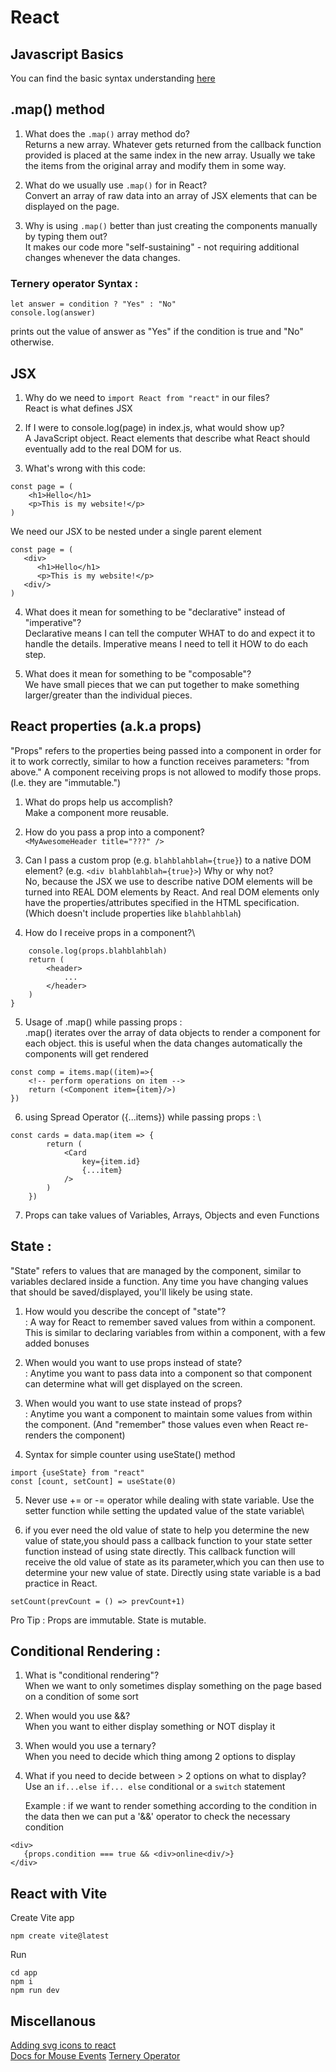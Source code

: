 # React

## Javascript Basics

You can find the basic syntax understanding [here](./Day%201-2/)

## .map() method

1. What does the `.map()` array method do?\
   Returns a new array. Whatever gets returned from the callback
   function provided is placed at the same index in the new array.
   Usually we take the items from the original array and modify them
   in some way.

2. What do we usually use `.map()` for in React?\
   Convert an array of raw data into an array of JSX elements
   that can be displayed on the page.

3. Why is using `.map()` better than just creating the components
   manually by typing them out?\
   It makes our code more "self-sustaining" - not requiring
   additional changes whenever the data changes.

### Ternery operator Syntax :

```
let answer = condition ? "Yes" : "No"
console.log(answer)
```

prints out the value of answer as "Yes" if the condition is true and "No" otherwise.

## JSX

1. Why do we need to `import React from "react"` in our files?\
   React is what defines JSX

2. If I were to console.log(page) in index.js, what would show up?\
   A JavaScript object. React elements that describe what React should
   eventually add to the real DOM for us.

3. What's wrong with this code:

```
const page = (
    <h1>Hello</h1>
    <p>This is my website!</p>
)
```

We need our JSX to be nested under a single parent element

```
const page = (
   <div>
      <h1>Hello</h1>
      <p>This is my website!</p>
   <div/>
)
```

4. What does it mean for something to be "declarative" instead of "imperative"?\
   Declarative means I can tell the computer WHAT to do
   and expect it to handle the details. Imperative means I need
   to tell it HOW to do each step.

5. What does it mean for something to be "composable"?\
   We have small pieces that we can put together to make something
   larger/greater than the individual pieces.

## React properties (a.k.a props)

"Props" refers to the properties being passed into a component in order for it to work correctly, similar to how a function receives parameters: "from above." A component receiving props is not allowed to modify those props. (l.e. they are "immutable.")

1. What do props help us accomplish?\
   Make a component more reusable.

2. How do you pass a prop into a component?\
   `<MyAwesomeHeader title="???" />`

3. Can I pass a custom prop (e.g. `blahblahblah={true}`) to a native
   DOM element? (e.g. `<div blahblahblah={true}>`) Why or why not?\
   No, because the JSX we use to describe native DOM elements will
   be turned into REAL DOM elements by React. And real DOM elements
   only have the properties/attributes specified in the HTML specification.
   (Which doesn't include properties like `blahblahblah`)

4. How do I receive props in a component?\

```function Navbar(props) {
    console.log(props.blahblahblah)
    return (
        <header>
            ...
        </header>
    )
}
```

5. Usage of .map() while passing props : \
   .map() iterates over the array of data objects to render a component for each object.
   this is useful when the data changes automatically the components will get rendered

```
const comp = items.map((item)=>{
    <!-- perform operations on item -->
    return (<Component item={item}/>)
})
```

6. using Spread Operator ({...items}) while passing props : \

```
const cards = data.map(item => {
        return (
            <Card
                key={item.id}
                {...item}
            />
        )
    })
```

7. Props can take values of Variables, Arrays, Objects and even Functions

## State :

"State" refers to values that are managed by the component, similar to variables declared inside a function. Any time you have changing values that should be saved/displayed, you'll likely be using state.

1. How would you describe the concept of "state"?\
   : A way for React to remember saved values from within a component.
   This is similar to declaring variables from within a component,
   with a few added bonuses

2. When would you want to use props instead of state?\
   : Anytime you want to pass data into a component so that
   component can determine what will get displayed on the
   screen.

3. When would you want to use state instead of props?\
   : Anytime you want a component to maintain some values from
   within the component. (And "remember" those values even
   when React re-renders the component)

4. Syntax for simple counter using useState() method

```
import {useState} from "react"
const [count, setCount] = useState(0)
```

5. Never use += or -= operator while dealing with state variable. Use the setter function while setting the updated value of the state variable\

6. if you ever need the old value of state to help you determine the new value of state,you should pass a callback function to your state setter function instead of using state directly. This callback function will receive the old value of state as its parameter,which you can then use to determine your new value of state. Directly using state variable is a bad practice in React.

```
setCount(prevCount = () => prevCount+1)
```

Pro Tip : Props are immutable. State is mutable.

## Conditional Rendering :

1. What is "conditional rendering"?\
   When we want to only sometimes display something on the page
   based on a condition of some sort

2. When would you use &&?\
   When you want to either display something or NOT display it

3. When would you use a ternary?\
   When you need to decide which thing among 2 options to display

4. What if you need to decide between > 2 options on
   what to display?\
   Use an `if...else if... else` conditional or a `switch` statement

   Example : if we want to render something according to the condition in the data then we can put a '&&' operator to check the necessary condition

```
<div>
   {props.condition === true && <div>online<div/>}
</div>
```

## React with Vite

Create Vite app

```
npm create vite@latest
```

Run

```
cd app
npm i
npm run dev
```

## Miscellanous

[Adding svg icons to react](https://rb.gy/w9qik5)\
[Docs for Mouse Events](https://reactjs.org/docs/events.html#mouse-events)
[Ternery Operator](https://developer.mozilla.org/en-US/docs/Web/JavaScript/Reference/Operators/Conditional_Operator)
